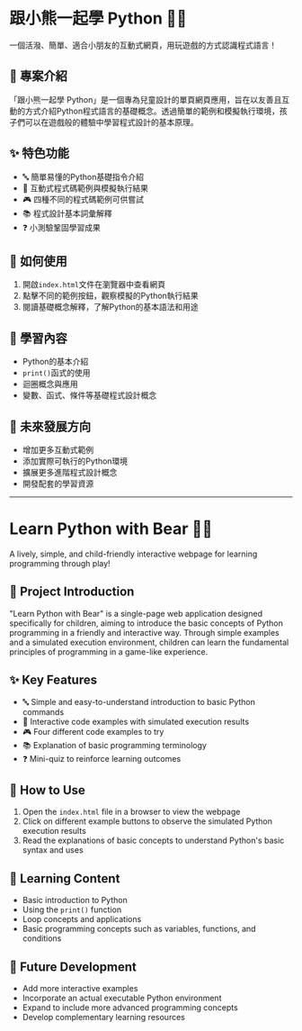 # 跟小熊一起學 Python 🐻🐍

一個活潑、簡單、適合小朋友的互動式網頁，用玩遊戲的方式認識程式語言！

## 📝 專案介紹

「跟小熊一起學 Python」是一個專為兒童設計的單頁網頁應用，旨在以友善且互動的方式介紹Python程式語言的基礎概念。透過簡單的範例和模擬執行環境，孩子們可以在遊戲般的體驗中學習程式設計的基本原理。

## ✨ 特色功能

- 🔤 簡單易懂的Python基礎指令介紹
- 🔁 互動式程式碼範例與模擬執行結果
- 🎮 四種不同的程式碼範例可供嘗試
- 📚 程式設計基本詞彙解釋
- ❓ 小測驗鞏固學習成果

## 🚀 如何使用

1. 開啟`index.html`文件在瀏覽器中查看網頁
2. 點擊不同的範例按鈕，觀察模擬的Python執行結果
3. 閱讀基礎概念解釋，了解Python的基本語法和用途

## 🧩 學習內容

- Python的基本介紹
- `print()`函式的使用
- 迴圈概念與應用
- 變數、函式、條件等基礎程式設計概念

## 🔮 未來發展方向

- 增加更多互動式範例
- 添加實際可執行的Python環境
- 擴展更多進階程式設計概念
- 開發配套的學習資源

---

# Learn Python with Bear 🐻🐍

A lively, simple, and child-friendly interactive webpage for learning programming through play!

## 📝 Project Introduction

"Learn Python with Bear" is a single-page web application designed specifically for children, aiming to introduce the basic concepts of Python programming in a friendly and interactive way. Through simple examples and a simulated execution environment, children can learn the fundamental principles of programming in a game-like experience.

## ✨ Key Features

- 🔤 Simple and easy-to-understand introduction to basic Python commands
- 🔁 Interactive code examples with simulated execution results
- 🎮 Four different code examples to try
- 📚 Explanation of basic programming terminology
- ❓ Mini-quiz to reinforce learning outcomes

## 🚀 How to Use

1. Open the `index.html` file in a browser to view the webpage
2. Click on different example buttons to observe the simulated Python execution results
3. Read the explanations of basic concepts to understand Python's basic syntax and uses

## 🧩 Learning Content

- Basic introduction to Python
- Using the `print()` function
- Loop concepts and applications
- Basic programming concepts such as variables, functions, and conditions

## 🔮 Future Development

- Add more interactive examples
- Incorporate an actual executable Python environment
- Expand to include more advanced programming concepts
- Develop complementary learning resources

